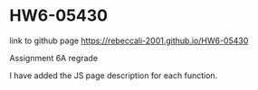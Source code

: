 # HW6-05430
link to github page
https://rebeccali-2001.github.io/HW6-05430

Assignment 6A regrade

I have added the JS page description for each function.